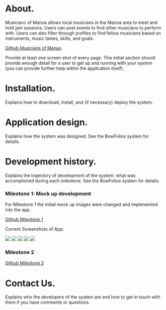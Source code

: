 # About.

Musicianc of Manoa allows local musicians in the Manoa area to meet and hold jam sessions.  Users can post events to find other musicians to perform with.  Users can also filter through profiles to find fellow musicians based on instruments, music tastes, skills, and goals.  
 
 [Github Musicians of Manao](https://github.com/musiciansofmanoa)
 
 Provide at least one screen shot of every page. This initial section should provide enough detail for a user to get up and running with your system (you can provide further help within the application itself).

# Installation. 

Explains how to download, install, and (if necessary) deploy the system.

# Application design. 

Explains how the system was designed. See the BowFolios system for details.

# Development history.

Explains the trajectory of development of the system: what was accomplished during each milestone. See the BowFolios system for details.

### Milestone 1: Mock up development

For Milestone 1 the initial mock up images were changed and implemented into the app. 

[Github Milestone 1](https://github.com/musiciansofmanoa/musiciansofmanoa/projects/2) 

Current Screenshots of App:

<img src="../images/Landing_image1.png"> 

<img src="../images/Landing_image2.png"> 

<img src="../images/signin_image.png"> 

<img src="../images/Profile_image.png"> 

<img src="../images/Browse_image.png"> 

### Milestone 2

[Github Milestone 2](https://github.com/musiciansofmanoa/musiciansofmanoa/projects/3)


# Contact Us. 

Explains who the developers of the system are and how to get in touch with them if you have comments or questions.
